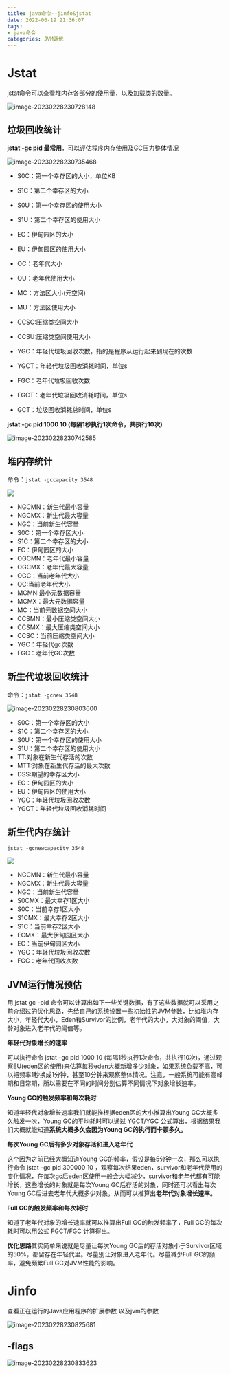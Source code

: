 ```yaml
---
title: java命令--jinfo&jstat
date: 2022-06-19 21:36:07
tags:
- java命令
categories: JVM调优
---
```


# **Jstat** 

jstat命令可以查看堆内存各部分的使用量，以及加载类的数量。

![image-20230228230728148](https://panyuro.oss-cn-beijing.aliyuncs.com/image-20230228230728148.png)



## 垃圾回收统计

**jstat -gc pid 最常用**，可以评估程序内存使用及GC压力整体情况 

![image-20230228230735468](https://panyuro.oss-cn-beijing.aliyuncs.com/image-20230228230735468.png)

- S0C：第一个幸存区的大小，单位KB

- S1C：第二个幸存区的大小

- S0U：第一个幸存区的使用大小

- S1U：第二个幸存区的使用大小

- EC：伊甸园区的大小

- EU：伊甸园区的使用大小

- OC：老年代大小

- OU：老年代使用大小

- MC：方法区大小(元空间)

- MU：方法区使用大小

- CCSC:压缩类空间大小

- CCSU:压缩类空间使用大小

- YGC：年轻代垃圾回收次数，指的是程序从运行起来到现在的次数

- YGCT：年轻代垃圾回收消耗时间，单位s

- FGC：老年代垃圾回收次数 

- FGCT：老年代垃圾回收消耗时间，单位s

- GCT：垃圾回收消耗总时间，单位s

  

 **jstat -gc pid 1000 10 (每隔1秒执行1次命令，共执行10次)**

![image-20230228230742585](https://panyuro.oss-cn-beijing.aliyuncs.com/image-20230228230742585.png)



## 堆内存统计

命令：`jstat -gccapacity 3548`

![](https://panyuro.oss-cn-beijing.aliyuncs.com/image-20230228230751160.png)

- NGCMN：新生代最小容量
- NGCMX：新生代最大容量
- NGC：当前新生代容量
- S0C：第一个幸存区大小
- S1C：第二个幸存区的大小
- EC：伊甸园区的大小
- OGCMN：老年代最小容量
- OGCMX：老年代最大容量
- OGC：当前老年代大小
- OC:当前老年代大小
- MCMN:最小元数据容量
- MCMX：最大元数据容量
- MC：当前元数据空间大小
- CCSMN：最小压缩类空间大小
- CCSMX：最大压缩类空间大小
- CCSC：当前压缩类空间大小
- YGC：年轻代gc次数
- FGC：老年代GC次数



## 新生代垃圾回收统计

 命令：`jstat -gcnew 3548`

![image-20230228230803600](https://panyuro.oss-cn-beijing.aliyuncs.com/image-20230228230803600.png)

- S0C：第一个幸存区的大小
- S1C：第二个幸存区的大小
- S0U：第一个幸存区的使用大小
- S1U：第二个幸存区的使用大小
- TT:对象在新生代存活的次数
- MTT:对象在新生代存活的最大次数
- DSS:期望的幸存区大小
- EC：伊甸园区的大小
- EU：伊甸园区的使用大小
- YGC：年轻代垃圾回收次数
- YGCT：年轻代垃圾回收消耗时间



## 新生代内存统计

`jstat -gcnewcapacity 3548`

![](https://panyuro.oss-cn-beijing.aliyuncs.com/image-20230228230814113.png)

- NGCMN：新生代最小容量
- NGCMX：新生代最大容量
- NGC：当前新生代容量
- S0CMX：最大幸存1区大小
- S0C：当前幸存1区大小
- S1CMX：最大幸存2区大小
- S1C：当前幸存2区大小
- ECMX：最大伊甸园区大小
- EC：当前伊甸园区大小
- YGC：年轻代垃圾回收次数
- FGC：老年代回收次数



## **JVM运行情况预估**

用 jstat gc -pid 命令可以计算出如下一些关键数据，有了这些数据就可以采用之前介绍过的优化思路，先给自己的系统设置一些初始性的JVM参数，比如堆内存大小，年轻代大小，Eden和Survivor的比例，老年代的大小，大对象的阈值，大龄对象进入老年代的阈值等。

**年轻代对象增长的速率**

可以执行命令 jstat -gc pid 1000 10 (每隔1秒执行1次命令，共执行10次)，通过观察EU(eden区的使用)来估算每秒eden大概新增多少对象，如果系统负载不高，可以把频率1秒换成1分钟，甚至10分钟来观察整体情况。注意，一般系统可能有高峰期和日常期，所以需要在不同的时间分别估算不同情况下对象增长速率。

**Young GC的触发频率和每次耗时**

知道年轻代对象增长速率我们就能推根据eden区的大小推算出Young GC大概多久触发一次，Young GC的平均耗时可以通过 YGCT/YGC 公式算出，根据结果我们大概就能知道**系统大概多久会因为Young GC的执行而卡顿多久。**

**每次Young GC后有多少对象存活和进入老年代**

这个因为之前已经大概知道Young GC的频率，假设是每5分钟一次，那么可以执行命令 jstat -gc pid 300000 10 ，观察每次结果eden，survivor和老年代使用的变化情况，在每次gc后eden区使用一般会大幅减少，survivor和老年代都有可能增长，这些增长的对象就是每次Young GC后存活的对象，同时还可以看出每次Young GC后进去老年代大概多少对象，从而可以推算出**老年代对象增长速率。**

**Full GC的触发频率和每次耗时**

知道了老年代对象的增长速率就可以推算出Full GC的触发频率了，Full GC的每次耗时可以用公式 FGCT/FGC 计算得出。

**优化思路**其实简单来说就是尽量让每次Young GC后的存活对象小于Survivor区域的50%，都留存在年轻代里。尽量别让对象进入老年代。尽量减少Full GC的频率，避免频繁Full GC对JVM性能的影响。

# **Jinfo**

查看正在运行的Java应用程序的扩展参数 以及jvm的参数 

![image-20230228230825681](https://panyuro.oss-cn-beijing.aliyuncs.com/image-20230228230825681.png)

##  -flags

![image-20230228230833623](https://panyuro.oss-cn-beijing.aliyuncs.com/image-20230228230833623.png)

